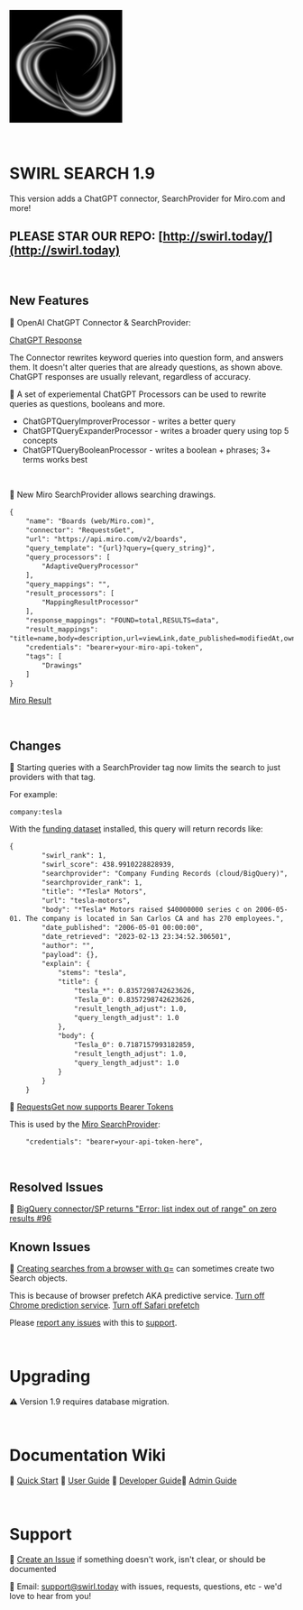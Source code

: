 ![SWIRL Logo](./images/swirl_logo_notext_200.jpg)

<br/>

# SWIRL SEARCH 1.9

This version adds a ChatGPT connector, SearchProvider for Miro.com and more!

## PLEASE STAR OUR REPO: [http://swirl.today/](http://swirl.today)

<br/>

## New Features

:small_blue_diamond: OpenAI ChatGPT Connector & SearchProvider:

[ChatGPT Response](./images/chatgpt_response.png)

The Connector rewrites keyword queries into question form, and answers them. It doesn't alter queries that are already questions, as shown above. ChatGPT responses are usually relevant, regardless of accuracy.

:small_blue_diamond: A set of experiemental ChatGPT Processors can be used to rewrite queries as questions, booleans and more.

* ChatGPTQueryImproverProcessor - writes a better query
* ChatGPTQueryExpanderProcessor - writes a broader query using top 5 concepts
* ChatGPTQueryBooleanProcessor - writes a boolean + phrases; 3+ terms works best

<br/>

:small_blue_diamond: New Miro SearchProvider allows searching drawings.

```
{
    "name": "Boards (web/Miro.com)",
    "connector": "RequestsGet",
    "url": "https://api.miro.com/v2/boards",
    "query_template": "{url}?query={query_string}",
    "query_processors": [
        "AdaptiveQueryProcessor"
    ],
    "query_mappings": "",
    "result_processors": [
        "MappingResultProcessor"
    ],
    "response_mappings": "FOUND=total,RESULTS=data",
    "result_mappings": "title=name,body=description,url=viewLink,date_published=modifiedAt,owner.name,picture.imageURL,NO_PAYLOAD",
    "credentials": "bearer=your-miro-api-token",
    "tags": [
        "Drawings"
    ]
}
```

[Miro Result](./images/miro_result.png)

<br/>

## Changes

:small_blue_diamond: Starting queries with a SearchProvider tag now limits the search to just providers with that tag.

For example:

```
company:tesla
```

With the [funding dataset](https://github.com/sidprobstein/swirl-search/wiki/3.-Developer-Guide#funding-data-set) installed, this query will return records like:

```
{
        "swirl_rank": 1,
        "swirl_score": 438.9910228828939,
        "searchprovider": "Company Funding Records (cloud/BigQuery)",
        "searchprovider_rank": 1,
        "title": "*Tesla* Motors",
        "url": "tesla-motors",
        "body": "*Tesla* Motors raised $40000000 series c on 2006-05-01. The company is located in San Carlos CA and has 270 employees.",
        "date_published": "2006-05-01 00:00:00",
        "date_retrieved": "2023-02-13 23:34:52.306501",
        "author": "",
        "payload": {},
        "explain": {
            "stems": "tesla",
            "title": {
                "tesla_*": 0.8357298742623626,
                "Tesla_0": 0.8357298742623626,
                "result_length_adjust": 1.0,
                "query_length_adjust": 1.0
            },
            "body": {
                "Tesla_0": 0.7187157993182859,
                "result_length_adjust": 1.0,
                "query_length_adjust": 1.0
            }
        }
    }
```

:small_blue_diamond: [RequestsGet now supports Bearer Tokens](https://github.com/sidprobstein/swirl-search/issues/80)

This is used by the [Miro SearchProvider](../SearchProviders/miro.json):

```
    "credentials": "bearer=your-api-token-here",
```

<br/>

## Resolved Issues

:small_blue_diamond: [BigQuery connector/SP returns "Error: list index out of range" on zero results #96](https://github.com/sidprobstein/swirl-search/issues/96)

## Known Issues

:small_blue_diamond: [Creating searches from a browser with q=](https://github.com/sidprobstein/swirl-search/wiki/2.-User-Guide#creating-a-search-object-with-the-q-url-parameter) can sometimes create two Search objects. 

This is because of browser prefetch AKA predictive service. [Turn off Chrome prediction service](https://www.ghacks.net/2019/04/23/missing-chromes-use-a-prediction-service-setting/). [Turn off Safari prefetch](https://stackoverflow.com/questions/29214246/how-to-turn-off-safaris-prefetch-feature)

Please [report any issues](https://github.com/sidprobstein/swirl-search/issues/) with this to [support](#support).

<br/>

# Upgrading

:warning: Version 1.9 requires database migration. 

<br/>

# Documentation Wiki

:small_blue_diamond: [Quick Start](https://github.com/sidprobstein/swirl-search/wiki/1.-Quick-Start)
:small_blue_diamond: [User Guide](https://github.com/sidprobstein/swirl-search/wiki/2.-User-Guide)
:small_blue_diamond: [Developer Guide](https://github.com/sidprobstein/swirl-search/wiki/3.-Developer-Guide):small_blue_diamond: [Admin Guide](https://github.com/sidprobstein/swirl-search/wiki/4.-Admin-Guide)

<br/>

# Support

:small_blue_diamond: [Create an Issue](https://github.com/sidprobstein/swirl-search/issues) if something doesn't work, isn't clear, or should be documented

:small_blue_diamond: Email: [support@swirl.today](mailto:support@swirl.today) with issues, requests, questions, etc - we'd love to hear from you!
